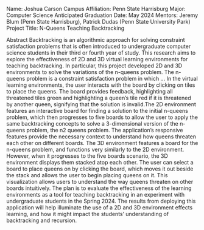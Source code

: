 Name: Joshua Carson
Campus Affiliation: Penn State Harrisburg
Major: Computer Science
Anticipated Graduation Date: May 2024
Mentors: Jeremy Blum (Penn State Harrisburg), Patrick Dudas (Penn State University Park)
Project Title: N-Queens Teaching Backtracking

Abstract
Backtracking is an algorithmic approach  for solving constraint satisfaction problems that is often introduced to undergraduate computer science students in their third or fourth year of study.  This research aims to explore the effectiveness of 2D and 3D virtual learning environments for teaching backtracking.  In particular, this project developed 2D and 3D environments to solve the variations of the n-queens problem.  The n-queens problem is a constraint satisfaction problem in which … 
In the virtual learning environments, the user interacts with the board by clicking on tiles to place the queens.  The board provides feedback, highlighting all threatened tiles green and highlighting a queen’s tile red if it is threatened by another queen, signifying that the solution is invalid.The 2D environment features an interactive board for finding a solution to the initial n-queens problem, which then progresses to five boards to allow the user to apply the same backtracking concepts to solve a 3-dimensional version of the n-queens problem, the n2 queens problem.  The application’s responsive features provide the necessary context to understand how queens threaten each other on different boards.
The 3D environment features a board for the n-queens problem, and functions very similarly to the 2D environment.  However, when it progresses to the five boards scenario, the 3D environment displays them stacked atop each other.   The user can select a board to place queens on by clicking the board, which moves it out beside the stack and allows the user to begin placing queens on it.   This visualization allows users to understand the way queens threaten on other boards intuitively.
The plan is to evaluate the effectiveness of the learning environments as a tool for teaching backtracking in an experiment with undergraduate students in the Spring 2024. The results from deploying this application will help illuminate the use of a 2D and 3D environment effects learning, and how it might impact the students’ understanding of backtracking and recursion.


